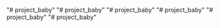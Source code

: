"# project_baby" 
"# project_baby" 
"# project_baby" 
"# project_baby" 
"# project_baby" 
"# project_baby" 
